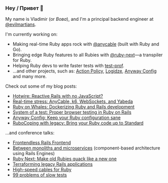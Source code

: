 ### Hey / Привет 👋

My name is Vladimir (or _Вова_), and I'm a principal backend engineer at [@evilmartians](https://github.com/evilmartians).

I'm currently working on:

- Making real-time Ruby apps rock with [@anycable](https://github.com/anycable) (built with Ruby and Go).
- Bringing edge Ruby features to all Rubies with [@ruby-next](https://github.com/ruby-next)—a transpiler for Ruby.
- Helping Ruby devs to write faster tests with [test-prof](https://github.com/palkan/test-prof).
- ...and other projects, such as: [Action Policy](https://github.com/palkan/action_policy), [Logidze](https://github.com/palkan/logidze), [Anyway Config](https://github.com/palkan/anyway_config) and many more.

Check out some of my blog posts:

- [Hotwire: Reactive Rails with no JavaScript?](https://evilmartians.com/chronicles/hotwire-reactive-rails-with-no-javascript)
- [Real-time stress: AnyCable, k6, WebSockets, and Yabeda](https://evilmartians.com/chronicles/real-time-stress-anycable-k6-websockets-and-yabeda)
- [Ruby on Whales: Dockerizing Ruby and Rails development](https://evilmartians.com/chronicles/ruby-on-whales-docker-for-ruby-rails-development)
- [System of a test: Proper browser testing in Ruby on Rails](https://evilmartians.com/chronicles/system-of-a-test-setting-up-end-to-end-rails-testing)
- [Anyway Config: Keep your Ruby configuration sane](https://evilmartians.com/chronicles/anyway-config-keep-your-ruby-configuration-sane)
- [RuboCoping with legacy: Bring your Ruby code up to Standard](https://evilmartians.com/chronicles/rubocoping-with-legacy-bring-your-ruby-code-up-to-standard)

...and conference talks:

- [Frontendless Rails Frontend](https://noti.st/palkan/eVl0xO/frontendless-rails-frontend)
- [Between monoliths and microservices](https://noti.st/palkan/VWPOSd/between-monoliths-and-microservices) (component-based architecture using Rails Engines)
- [Ruby Next: Make old Rubies quack like a new one](https://noti.st/palkan/j3i2Dr/ruby-next-make-old-rubies-quack-like-a-new-one)
- [Terraforming legacy Rails applications](https://noti.st/palkan/vhsbxO/terraforming-legacy-rails-applications)
- [High-speed cables for Ruby](https://noti.st/palkan/Y1bPpn/high-speed-cables-for-ruby)
- [99 problems of slow tests](https://noti.st/palkan/mf31ab/99-problems-of-slow-tests)

